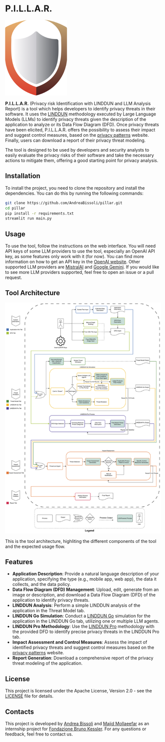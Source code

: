 # P.I.L.L.A.R.

<img src="images/logo1.png" width="200" height="245" />


**P.I.L.L.A.R.** (Privacy risk Identification with LINDDUN and LLM Analysis
Report) is a tool which helps developers to identify privacy threats in their
software. It uses the [LINDDUN](https://linddun.org/) methodology executed by
Large Language Models (LLMs) to identify privacy threats given the description
of the application to analyze or its Data Flow Diagram (DFD). Once privacy
threats have been elicited, P.I.L.L.A.R. offers the possibility to assess their
impact and suggest control measures, based on the [privacy
patterns](https://privacypatterns.org/) website. Finally, users can download a
report of their privacy threat modeling. 

The tool is designed to be used by developers and security analysts to easily
evaluate the privacy risks of their software and take the necessary actions to
mitigate them, offering a good starting point for privacy analysis.


## Installation

To install the project, you need to clone the repository and install the
dependencies. You can do this by running the following commands:

```bash 
git clone https://github.com/AndreaBissoli/pillar.git 
cd pillar 
pip install -r requirements.txt 
streamlit run main.py 
```

## Usage

To use the tool, follow the instructions on the web interface. You will need
API keys of some LLM providers to use the tool, especially an OpenAI API key,
as some features only work with it (for now). You can find more information on
how to get an API key in the [OpenAI
website](https://platform.openai.com/account/api-keys). Other supported LLM
providers are [MistralAI](https://console.mistral.ai/api-keys) and [Google
Gemini](https://makersuite.google.com/app/apikey). If you would like to see
more LLM providers supported, feel free to open an issue or a pull request.

## Tool Architecture

<img src="static/ToolArchitecture.svg" width="" height="" />

This is the tool architecture, highliting the different components of the tool
and the expected usage flow.


## Features

- **Application Description**: Provide a natural language description of your
application, specifying the type (e.g., mobile app, web app), the data it
collects, and the data policy.
- **Data Flow Diagram (DFD) Management**: Upload, edit, generate from an image
or description, and download a Data Flow Diagram (DFD) of the application to
identify privacy threats.
- **LINDDUN Analysis**: Perform a simple LINDDUN analysis of the application in
the Threat Model tab.
- **LINDDUN Go Simulation**: Conduct a [LINDDUN
Go](https://linddun.org/linddun-go/) simulation for the application in the
LINDDUN Go tab, utilizing one or multiple LLM agents.
- **LINDDUN Pro Methodology**: Use the [LINDDUN
Pro](https://linddun.org/linddun-pro/) methodology with the provided DFD to
identify precise privacy threats in the LINDDUN Pro tab.
- **Impact Assessment and Control Measures**: Assess the impact of identified
privacy threats and suggest control measures based on the [privacy
patterns](https://privacypatterns.org/) website.
- **Report Generation**: Download a comprehensive report of the privacy threat
modeling of the application.

## License

This project is licensed under the Apache License, Version 2.0 - see the [LICENSE](LICENSE.txt)
file for details.

## Contacts

This project is developed by [Andrea
Bissoli](https://www.linkedin.com/in/andrea-bissoli/) and [Majid
Mollaeefar](https://www.linkedin.com/in/majid-mollaeefar/) as an internship
project for [Fondazione Bruno Kessler](https://www.fbk.eu/). For any questions
or feedback, feel free to contact us.
